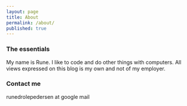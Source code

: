 ```yaml
---
layout: page
title: About
permalink: /about/
published: true
---
```


### The essentials

My name is Rune. I like to code and do other things with computers. All views expressed on this blog is my own and not of my employer.

### Contact me

runedrolepedersen at google mail
